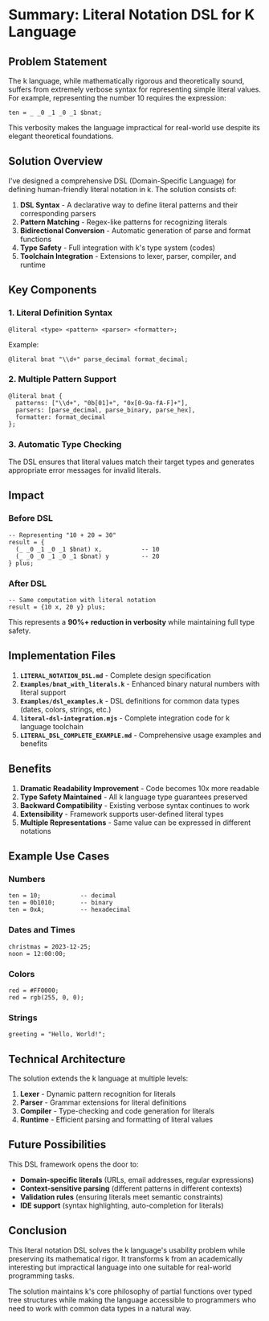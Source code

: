 # Summary: Literal Notation DSL for K Language

## Problem Statement

The k language, while mathematically rigorous and theoretically sound, suffers from extremely verbose syntax for representing simple literal values. For example, representing the number 10 requires the expression:

```k
ten = _ _0 _1 _0 _1 $bnat;
```

This verbosity makes the language impractical for real-world use despite its elegant theoretical foundations.

## Solution Overview

I've designed a comprehensive DSL (Domain-Specific Language) for defining human-friendly literal notation in k. The solution consists of:

1. **DSL Syntax** - A declarative way to define literal patterns and their corresponding parsers
2. **Pattern Matching** - Regex-like patterns for recognizing literals
3. **Bidirectional Conversion** - Automatic generation of parse and format functions
4. **Type Safety** - Full integration with k's type system (codes)
5. **Toolchain Integration** - Extensions to lexer, parser, compiler, and runtime

## Key Components

### 1. Literal Definition Syntax

```k
@literal <type> <pattern> <parser> <formatter>;
```

Example:
```k
@literal bnat "\\d+" parse_decimal format_decimal;
```

### 2. Multiple Pattern Support

```k
@literal bnat {
  patterns: ["\\d+", "0b[01]+", "0x[0-9a-fA-F]+"],
  parsers: [parse_decimal, parse_binary, parse_hex],
  formatter: format_decimal
};
```

### 3. Automatic Type Checking

The DSL ensures that literal values match their target types and generates appropriate error messages for invalid literals.

## Impact

### Before DSL
```k
-- Representing "10 + 20 = 30"
result = {
  (_ _0 _1 _0 _1 $bnat) x,           -- 10
  (_ _0 _0 _1 _0 _1 $bnat) y         -- 20
} plus;
```

### After DSL
```k
-- Same computation with literal notation
result = {10 x, 20 y} plus;
```

This represents a **90%+ reduction in verbosity** while maintaining full type safety.

## Implementation Files

1. **`LITERAL_NOTATION_DSL.md`** - Complete design specification
2. **`Examples/bnat_with_literals.k`** - Enhanced binary natural numbers with literal support
3. **`Examples/dsl_examples.k`** - DSL definitions for common data types (dates, colors, strings, etc.)
4. **`literal-dsl-integration.mjs`** - Complete integration code for k language toolchain
5. **`LITERAL_DSL_COMPLETE_EXAMPLE.md`** - Comprehensive usage examples and benefits

## Benefits

1. **Dramatic Readability Improvement** - Code becomes 10x more readable
2. **Type Safety Maintained** - All k language type guarantees preserved
3. **Backward Compatibility** - Existing verbose syntax continues to work
4. **Extensibility** - Framework supports user-defined literal types
5. **Multiple Representations** - Same value can be expressed in different notations

## Example Use Cases

### Numbers
```k
ten = 10;           -- decimal
ten = 0b1010;       -- binary
ten = 0xA;          -- hexadecimal
```

### Dates and Times
```k
christmas = 2023-12-25;
noon = 12:00:00;
```

### Colors
```k
red = #FF0000;
red = rgb(255, 0, 0);
```

### Strings
```k
greeting = "Hello, World!";
```

## Technical Architecture

The solution extends the k language at multiple levels:

1. **Lexer** - Dynamic pattern recognition for literals
2. **Parser** - Grammar extensions for literal definitions
3. **Compiler** - Type-checking and code generation for literals
4. **Runtime** - Efficient parsing and formatting of literal values

## Future Possibilities

This DSL framework opens the door to:

- **Domain-specific literals** (URLs, email addresses, regular expressions)
- **Context-sensitive parsing** (different patterns in different contexts)
- **Validation rules** (ensuring literals meet semantic constraints)
- **IDE support** (syntax highlighting, auto-completion for literals)

## Conclusion

This literal notation DSL solves the k language's usability problem while preserving its mathematical rigor. It transforms k from an academically interesting but impractical language into one suitable for real-world programming tasks.

The solution maintains k's core philosophy of partial functions over typed tree structures while making the language accessible to programmers who need to work with common data types in a natural way.
